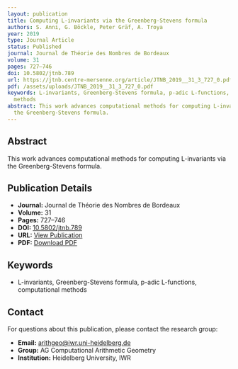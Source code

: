 ```yaml
---
layout: publication
title: Computing L-invariants via the Greenberg-Stevens formula
authors: S. Anni, G. Böckle, Peter Gräf, A. Troya
year: 2019
type: Journal Article
status: Published
journal: Journal de Théorie des Nombres de Bordeaux
volume: 31
pages: 727–746
doi: 10.5802/jtnb.789
url: https://jtnb.centre-mersenne.org/article/JTNB_2019__31_3_727_0.pdf
pdf: /assets/uploads/JTNB_2019__31_3_727_0.pdf
keywords: L-invariants, Greenberg-Stevens formula, p-adic L-functions, computational
  methods
abstract: This work advances computational methods for computing L-invariants via
  the Greenberg-Stevens formula.
---
```



## Abstract

This work advances computational methods for computing L-invariants via the Greenberg-Stevens formula.

## Publication Details

- **Journal:** Journal de Théorie des Nombres de Bordeaux
- **Volume:** 31
- **Pages:** 727–746
- **DOI:** [10.5802/jtnb.789](10.5802/jtnb.789)
- **URL:** [View Publication](https://jtnb.centre-mersenne.org/article/JTNB_2019__31_3_727_0.pdf)
- **PDF:** [Download PDF](/assets/uploads/JTNB_2019__31_3_727_0.pdf)

## Keywords

- L-invariants, Greenberg-Stevens formula, p-adic L-functions, computational methods


## Contact

For questions about this publication, please contact the research group:
- **Email:** arithgeo@iwr.uni-heidelberg.de
- **Group:** AG Computational Arithmetic Geometry
- **Institution:** Heidelberg University, IWR